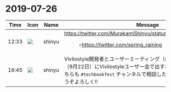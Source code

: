 # 2019-07-26

|Time|Icon|Name|Message|
|---|---|---|---|
|12:33|![](https://avatars.slack-edge.com/2018-04-27/354445776386_e258f5ed5ba887b08668_72.jpg)|shinyu|<https://twitter.com/MurakamiShinyu/status/1154701666777616384><br><blockquote><https://twitter.com/spring_raining|@spring_raining> 8/31の #Vivliostyle イベントの大まかな予定は、<br>第1部 13:00〜 Vivliostyle開発者ミーティング<br>第2部 15:00〜 Vivliostyle CSS組版ユーザーミーティング<br>そのあと懇親会🍻<br><br>第1部は開発に興味がある人ご参加ください！<br>第2部はユーザーの情報交換、便利な使い方の紹介など。<br>登壇・LT募集します‼️</blockquote>|
|16:45|![](https://avatars.slack-edge.com/2018-04-27/354445776386_e258f5ed5ba887b08668_72.jpg)|shinyu|Vivliostyle開発者とユーザーミーティング（8月31日）は、技術書典7（9月22日）にVivliostyleユーザー会で出す本作りとも関係するので、どちらも `#techbookfest` チャンネルで相談したいと思います。みなさまどうぞよろしく‼️|
